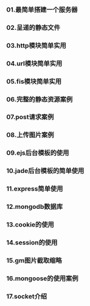 ### 01.最简单搭建一个服务器

### 02.呈递的静态文件

### 03.http模块简单实用

### 04.url模块简单实用

### 05.fis模块简单实用

### 06.完整的静态资源案例

### 07.post请求案例

### 08.上传图片案例

### 09.ejs后台模板的使用

### 10.jade后台模板的简单使用

### 11.express简单使用

### 12.mongodb数据库

### 13.cookie的使用

### 14.session的使用

### 15.gm图片截取缩略

### 16.mongoose的使用案例

### 17.socket介绍
